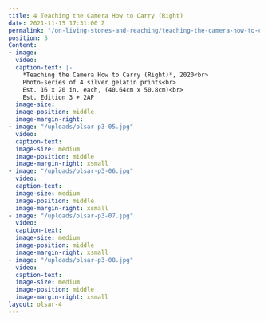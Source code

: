 ```yaml
---
title: 4 Teaching the Camera How to Carry (Right)
date: 2021-11-15 17:31:00 Z
permalink: "/on-living-stones-and-reaching/teaching-the-camera-how-to-carry-right"
position: 5
Content:
- image: 
  video: 
  caption-text: |-
    *Teaching the Camera How to Carry (Right)*, 2020<br>
    Photo-series of 4 silver gelatin prints<br>
    Est. 16 x 20 in. each, (40.64cm x 50.8cm)<br>
    Est. Edition 3 + 2AP
  image-size: 
  image-position: middle
  image-margin-right: 
- image: "/uploads/olsar-p3-05.jpg"
  video: 
  caption-text: 
  image-size: medium
  image-position: middle
  image-margin-right: xsmall
- image: "/uploads/olsar-p3-06.jpg"
  video: 
  caption-text: 
  image-size: medium
  image-position: middle
  image-margin-right: xsmall
- image: "/uploads/olsar-p3-07.jpg"
  video: 
  caption-text: 
  image-size: medium
  image-position: middle
  image-margin-right: xsmall
- image: "/uploads/olsar-p3-08.jpg"
  video: 
  caption-text: 
  image-size: medium
  image-position: middle
  image-margin-right: xsmall
layout: olsar-4
---
```


